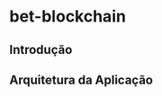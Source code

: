 # bet-blockchain

## Introdução
<!-- Contexto, motivação da aplicação, requisitos e visão geral do funcionamento da blockchain de apostas -->

## Arquitetura da Aplicação
<!--Componentes principais:
Blockchain Ethereum: Rede onde os contratos inteligentes são implantados.
Ganache: Ambiente local para simular a blockchain Ethereum durante o desenvolvimento.
Truffle: Framework para desenvolver, testar e implantar contratos inteligentes.
Frontend Web (React/Next.js) ou terminal: Interface para os usuários interagirem com os contratos inteligentes.
Metamask: Carteira usada para conectar os usuários à aplicação descentralizada (dApp) 

Explicar Fluxo de trabalho

-->

<!--Detalhamento da aplicação explicando contratos inteligentes, seguraça, confiabilidade -->

<!-- -->

